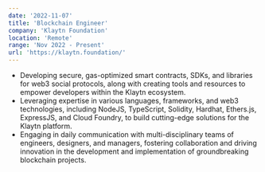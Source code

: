 ```yaml
---
date: '2022-11-07'
title: 'Blockchain Engineer'
company: 'Klaytn Foundation'
location: 'Remote'
range: 'Nov 2022 - Present'
url: 'https://klaytn.foundation/'
---
```


- Developing secure, gas-optimized smart contracts, SDKs, and libraries for web3 social protocols, along with creating tools and resources to empower developers within the Klaytn ecosystem.
- Leveraging expertise in various languages, frameworks, and web3 technologies, including NodeJS, TypeScript, Solidity, Hardhat, Ethers.js, ExpressJS, and Cloud Foundry, to build cutting-edge solutions for the Klaytn platform.
- Engaging in daily communication with multi-disciplinary teams of engineers, designers, and managers, fostering collaboration and driving innovation in the development and implementation of groundbreaking blockchain projects.
